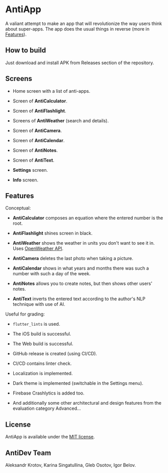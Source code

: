 # AntiApp

A valiant attempt to make an app that will revolutionize the way users think about super-apps. The app does the usual things in reverse (more in [Features](#features)).

## How to build

Just download and install APK from Releases section of the repository.

## Screens

- Home screen with a list of anti-apps.

- Screen of **AntiCalculator**.

- Screen of **AntiFlashlight**.

- Screens of **AntiWeather** (search and details).

- Screen of **AntiCamera**.

- Screen of **AntiCalendar**.

- Screen of **AntiNotes**.

- Screen of **AntiText**.

- **Settings** screen.

- **Info** screen.

## Features

Conceptual:

- **AntiCalculator** composes an equation where the entered number is the root.

- **AntiFlashlight** shines screen in black.

- **AntiWeather** shows the weather in units you don't want to see it in. Uses [OpenWeather API](https://openweathermap.org).

- **AntiCamera** deletes the last photo when taking a picture.

- **AntiCalendar** shows in what years and months there was such a number with such a day of the week.

- **AntiNotes** allows you to create notes, but then shows other users' notes.

- **AntiText** inverts the entered text according to the author's NLP technique with use of AI.

Useful for grading:

- `flutter_lints` is used.

- The iOS build is successful.

- The Web build is successful.

- GitHub release is created (using CI/CD).

- CI/CD contains linter check.

- Localization is implemented.

- Dark theme is implemented (switchable in the Settings menu).

- Firebase Crashlytics is added too.

- And additionally some other architectural and design features from the evaluation category Advanced...

## License

AntiApp is available under the [MIT license](https://github.com/AzazKamaz/antiapp/blob/master/LICENSE).

## AntiDev Team

Aleksandr Krotov, Karina Singatullina, Gleb Osotov, Igor Belov.
